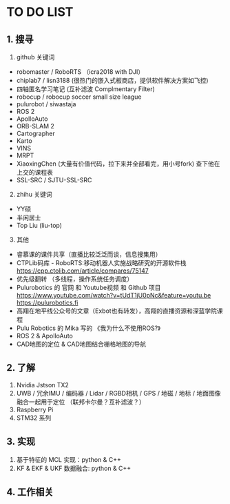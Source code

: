 # TO DO LIST


## 1. 搜寻
1. github 关键词
  - robomaster / RoboRTS （icra2018 with DJI） 
  - chiplab7 / lisn3188  (很热门的嵌入式板商店，提供软件解决方案如飞控)
  - 四轴匿名学习笔记 (互补滤波 Complmentary Filter)
  - robocup / robocup soccer small size league
  - pulurobot / siwastaja
  - ROS 2
  - ApolloAuto
  - ORB-SLAM 2 
  - Cartographer
  - Karto
  - VINS
  - MRPT
  - XiaoxingChen (大量有价值代码，拉下来并全部看完，用小号fork) 查下他在上交的课程表
  - SSL-SRC / SJTU-SSL-SRC
  
2. zhihu 关键词
  - YY硕
  - 半闲居士
  - Top Liu (liu-top)

3. 其他
  - 睿慕课的课件共享（直播比较泛泛而谈，信息搜集用）
  - CTPLib码库 - RoboRTS:移动机器人实施战略研究的开源软件栈   https://cpp.ctolib.com/article/compares/75147
  - 优先级翻转 （多线程，操作系统任务调度）
  - Pulurobotics 的 官网 和 Youtube视频 和 Github 项目  https://www.youtube.com/watch?v=tUdT1jU0pNc&feature=youtu.be    https://pulurobotics.fi
  - 高翔在地平线公众号的文章（Exbot也有转发），高翔的直播资源和深蓝学院课程
  - Pulu Robotics 的 Mika 写的 《我为什么不使用ROS?》
  - ROS 2 & ApolloAuto
  - CAD地图的定位 & CAD地图结合栅格地图的导航
  

## 2. 了解
1. Nvidia Jstson TX2
2. UWB / 冗余IMU / 编码器 / Lidar / RGBD相机 / GPS / 地磁 / 地标 / 地面图像 融合一起用于定位 （联邦卡尔曼？互补滤波？）
3. Raspberry Pi 
4. STM32 系列

## 3. 实现
1. 基于特征的 MCL 实现：python & C++
2. KF & EKF & UKF 数据融合: python & C++

## 4. 工作相关
